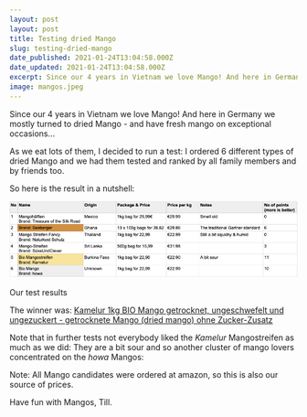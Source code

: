 ```yaml
---
layout: post
layout: post
title: Testing dried Mango
slug: testing-dried-mango
date_published: 2021-01-24T13:04:58.000Z
date_updated: 2021-01-24T13:04:58.000Z
excerpt: Since our 4 years in Vietnam we love Mango! And here in Germany we mostly turned to dried Mango. So it felt appropriate to have a proper test... 
image: mangos.jpeg
---
```


Since our 4 years in Vietnam we love Mango! And here in Germany we mostly turned to dried Mango - and have fresh mango on exceptional occasions...

As we eat lots of them, I decided to run a test: I ordered 6 different types of dried Mango and we had them tested and ranked by all family members and by friends too. 

So here is the result in a nutshell: 

![Mango challenge result table](MangoChallenge.png)

Our test results

The winner was: [Kamelur 1kg BIO Mango getrocknet, ungeschwefelt und ungezuckert - getrocknete Mango (dried mango) ohne Zucker-Zusatz](https://www.amazon.de/gp/product/B01DOIWQJC)

Note that in further tests not everybody liked the *Kamelur* Mangostreifen as much as we did: They are a bit sour and so another cluster of mango lovers concentrated on the *howa* Mangos:

Note: All Mango candidates were ordered at amazon, so this is also our source of prices.

Have fun with Mangos,
Till.
